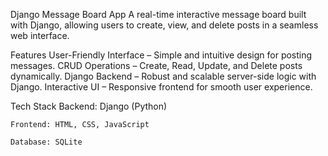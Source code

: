 Django Message Board App
A real-time interactive message board built with Django, allowing users to create, view, and delete posts in a seamless web interface.

Features
    User-Friendly Interface – Simple and intuitive design for posting messages.
    CRUD Operations – Create, Read, Update, and Delete posts dynamically.
    Django Backend – Robust and scalable server-side logic with Django.
    Interactive UI – Responsive frontend for smooth user experience.

Tech Stack
    Backend: Django (Python)

    Frontend: HTML, CSS, JavaScript 

    Database: SQLite 
